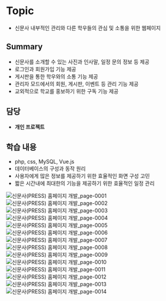 # Topic

- 신문사 내부적인 관리와 다른 학우들의 관심 및 소통을 위한 웹페이지


## Summary

- 신문사를 소개할 수 있는 사진과 인사말, 일정 문의 정보 등 제공
- 로그인과 회원가입 기능 제공
- 게시판을 통한 학우와의 소통 기능 제공
- 관리자 모드에서의 회원, 게시판, 이벤트 등 관리 기능 제공
- 교외적으로 학교를 홍보하기 위한 구독 기능 제공


## 담당

- **개인 프로젝트**


## 학습 내용

- php, css, MySQL, Vue.js
- 데이터베이스의 구성과 동작 원리
- 사용자에게 많은 정보를 제공하기 위한 효율적인 화면 구성 고민
- 짧은 시간내에 최대한의 기능을 제공하기 위한 효율적인 일정 관리


![신문사(PRESS) 홈페이지 개발_page-0001](https://user-images.githubusercontent.com/89020936/158389543-4cb3e447-6540-4658-a5d8-af4583d51fc5.jpg)
![신문사(PRESS) 홈페이지 개발_page-0002](https://user-images.githubusercontent.com/89020936/158389552-a5b35d9b-d311-4bc6-b0b7-8d350d95b1e1.jpg)
![신문사(PRESS) 홈페이지 개발_page-0003](https://user-images.githubusercontent.com/89020936/158389558-e1d0ab8a-3738-4b3a-9c87-ff2bbd99ae65.jpg)
![신문사(PRESS) 홈페이지 개발_page-0004](https://user-images.githubusercontent.com/89020936/158389559-7594a6b9-56f4-45bf-ba44-5b5ad940a865.jpg)
![신문사(PRESS) 홈페이지 개발_page-0005](https://user-images.githubusercontent.com/89020936/158389565-478c47cc-09f3-4386-be70-820f65b30538.jpg)
![신문사(PRESS) 홈페이지 개발_page-0006](https://user-images.githubusercontent.com/89020936/158389569-7474361b-f853-40ad-b0b6-4e1048d5e9c5.jpg)
![신문사(PRESS) 홈페이지 개발_page-0007](https://user-images.githubusercontent.com/89020936/158389573-110e3f6d-7ab2-4778-9d88-be5a902840df.jpg)
![신문사(PRESS) 홈페이지 개발_page-0008](https://user-images.githubusercontent.com/89020936/158389575-b1ce71ee-50f4-48d6-aee0-3c4fb7fc053f.jpg)
![신문사(PRESS) 홈페이지 개발_page-0009](https://user-images.githubusercontent.com/89020936/158389579-57bfb0ff-941d-4672-9eae-4a41651d7ddc.jpg)
![신문사(PRESS) 홈페이지 개발_page-0010](https://user-images.githubusercontent.com/89020936/158389582-7ff9477e-1298-47ff-a84b-59dde0030144.jpg)
![신문사(PRESS) 홈페이지 개발_page-0011](https://user-images.githubusercontent.com/89020936/158389583-411f7518-d1fd-4ff0-aa5a-a82a8055bc7f.jpg)
![신문사(PRESS) 홈페이지 개발_page-0012](https://user-images.githubusercontent.com/89020936/158389585-c820735d-f718-4f51-af8d-43d517595ad7.jpg)
![신문사(PRESS) 홈페이지 개발_page-0013](https://user-images.githubusercontent.com/89020936/158389587-54137f9a-b93a-41c3-a8fb-02b4979d9b07.jpg)
![신문사(PRESS) 홈페이지 개발_page-0014](https://user-images.githubusercontent.com/89020936/158389590-77c00494-c945-4dcb-bbe0-c901b3b2ddc9.jpg)
